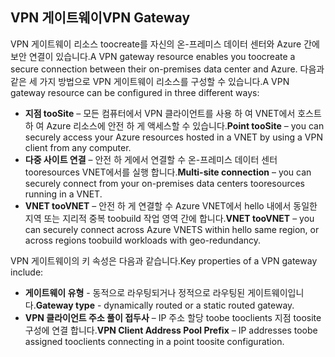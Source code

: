 ## <a name="vpn-gateway"></a><span data-ttu-id="987af-101">VPN 게이트웨이</span><span class="sxs-lookup"><span data-stu-id="987af-101">VPN Gateway</span></span>
<span data-ttu-id="987af-102">VPN 게이트웨이 리소스 toocreate를 자신의 온-프레미스 데이터 센터와 Azure 간에 보안 연결이 있습니다.</span><span class="sxs-lookup"><span data-stu-id="987af-102">A VPN gateway resource enables you toocreate a secure connection between their on-premises data center and Azure.</span></span> <span data-ttu-id="987af-103">다음과 같은 세 가지 방법으로 VPN 게이트웨이 리소스를 구성할 수 있습니다.</span><span class="sxs-lookup"><span data-stu-id="987af-103">A VPN gateway resource can be configured in three different ways:</span></span>

* <span data-ttu-id="987af-104">**지점 tooSite** – 모든 컴퓨터에서 VPN 클라이언트를 사용 하 여 VNET에서 호스트 하 여 Azure 리소스에 안전 하 게 액세스할 수 있습니다.</span><span class="sxs-lookup"><span data-stu-id="987af-104">**Point tooSite** – you can securely access your Azure resources hosted in a VNET by using a VPN client from any computer.</span></span> 
* <span data-ttu-id="987af-105">**다중 사이트 연결** – 안전 하 게에서 연결할 수 온-프레미스 데이터 센터 tooresources VNET에서를 실행 합니다.</span><span class="sxs-lookup"><span data-stu-id="987af-105">**Multi-site connection** – you can securely connect from your on-premises data centers tooresources running in a VNET.</span></span> 
* <span data-ttu-id="987af-106">**VNET tooVNET** – 안전 하 게 연결할 수 Azure VNET에서 hello 내에서 동일한 지역 또는 지리적 중복 toobuild 작업 영역 간에 합니다.</span><span class="sxs-lookup"><span data-stu-id="987af-106">**VNET tooVNET** – you can securely connect across Azure VNETS within hello same region, or across regions toobuild workloads with geo-redundancy.</span></span>

<span data-ttu-id="987af-107">VPN 게이트웨이의 키 속성은 다음과 같습니다.</span><span class="sxs-lookup"><span data-stu-id="987af-107">Key properties of a VPN gateway include:</span></span>

* <span data-ttu-id="987af-108">**게이트웨이 유형** - 동적으로 라우팅되거나 정적으로 라우팅된 게이트웨이입니다.</span><span class="sxs-lookup"><span data-stu-id="987af-108">**Gateway type** - dynamically routed or a static routed gateway.</span></span> 
* <span data-ttu-id="987af-109">**VPN 클라이언트 주소 풀이 접두사** – IP 주소 할당 toobe tooclients 지점 toosite 구성에 연결 합니다.</span><span class="sxs-lookup"><span data-stu-id="987af-109">**VPN Client Address Pool Prefix** – IP addresses toobe assigned tooclients connecting in a point toosite configuration.</span></span>

